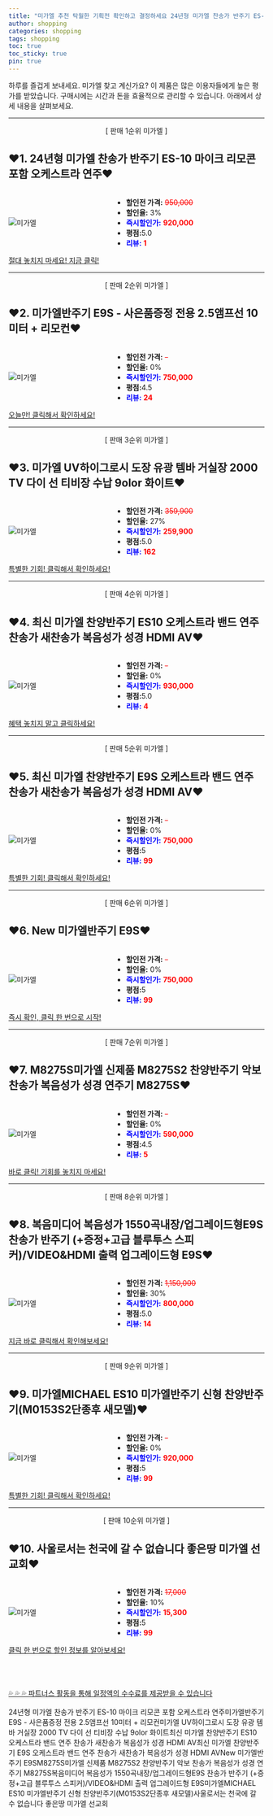 ```yaml
---
title: "미가엘 추천 탁월한 기획전 확인하고 결정하세요 24년형 미가엘 찬송가 반주기 ES-10"
author: shopping
categories: shopping
tags: shopping
toc: true
toc_sticky: true
pin: true
---
```

하루를 즐겁게 보내세요. 미가엘 찾고 계신가요? 이 제품은 많은 이용자들에게 높은 평가를 받았습니다. 구매시에는 시간과 돈을 효율적으로 관리할 수 있습니다. 아래에서 상세 내용을 살펴보세요.

---
<p class="toplist" style="margin: 0 auto; display: block; width: fit-content;">[ 판매 1순위 미가엘 ]</p>

<h2><strong>❤️1. 24년형 미가엘 찬송가 반주기 ES-10 마이크 리모콘 포함 오케스트라 연주❤️</strong></h2>

<div style="display: flex; align-items: center;">
    <div style="flex: 0.4;">
        <img src="https://thumbnail9.coupangcdn.com/thumbnails/remote/230x230ex/image/vendor_inventory/8e3b/bbe1a9ccfb57875e5895a97719c349b0aad2bdfa2d28e915d42b80250f31.jpg" alt="미가엘" style="max-width: 100%;">
    </div>
    <div style="flex: 0.6; margin-left: 10px;">
        <ul>
            <li><strong>할인전 가격:</strong> <del style="color: red;">950,000</del></li>
            <li><strong>할인율:</strong> 3%</li>
            <li><span style='color:blue'><strong>즉시할인가:</strong></span> <span style='color:red'><strong>920,000</strong></span></li>
            <li><strong>평점:</strong>5.0</li>
            <li><span style='color:blue'><strong>리뷰:</strong></span> <span style='color:red'><strong>1</strong></span></li>
        </ul>
    </div>
</div>
<div class="center">
    <a href="https://William4Davisa.github.io?lptag=AF9450613&subid=githubio&pageKey=7825606999&traceid=V0-153&itemId=21269309787&vendorItemId=88329581760" class="myButton">
        절대 놓치지 마세요! 지금 클릭!
    </a>
</div>


---
<p class="toplist" style="margin: 0 auto; display: block; width: fit-content;">[ 판매 2순위 미가엘 ]</p>

<h2><strong>❤️2. 미가엘반주기 E9S - 사은품증정 전용 2.5앰프선 10미터 + 리모컨❤️</strong></h2>

<div style="display: flex; align-items: center;">
    <div style="flex: 0.4;">
        <img src="https://thumbnail8.coupangcdn.com/thumbnails/remote/230x230ex/image/vendor_inventory/c61b/9d7197d57ee10e66450f46675faecf5a40185f3dab79b7537d702a4accf4.jpg" alt="미가엘" style="max-width: 100%;">
    </div>
    <div style="flex: 0.6; margin-left: 10px;">
        <ul>
            <li><strong>할인전 가격:</strong> <del style="color: red;">-</del></li>
            <li><strong>할인율:</strong> 0%</li>
            <li><span style='color:blue'><strong>즉시할인가:</strong></span> <span style='color:red'><strong>750,000</strong></span></li>
            <li><strong>평점:</strong>4.5</li>
            <li><span style='color:blue'><strong>리뷰:</strong></span> <span style='color:red'><strong>24</strong></span></li>
        </ul>
    </div>
</div>
<div class="center">
    <a href="https://William4Davisa.github.io?lptag=AF9450613&subid=githubio&pageKey=2268513333&traceid=V0-153&itemId=3889745118&vendorItemId=71874371834" class="myButton">
        오늘만! 클릭해서 확인하세요!
    </a>
</div>


---
<p class="toplist" style="margin: 0 auto; display: block; width: fit-content;">[ 판매 3순위 미가엘 ]</p>

<h2><strong>❤️3. 미가엘 UV하이그로시 도장 유광 템바 거실장 2000 TV 다이 선 티비장 수납 9olor 화이트❤️</strong></h2>

<div style="display: flex; align-items: center;">
    <div style="flex: 0.4;">
        <img src="https://thumbnail6.coupangcdn.com/thumbnails/remote/230x230ex/image/vendor_inventory/8586/38e3f33fad0eeb56e737d863c07113ade50d6c163ecef4d05c24b85ae007.jpg" alt="미가엘" style="max-width: 100%;">
    </div>
    <div style="flex: 0.6; margin-left: 10px;">
        <ul>
            <li><strong>할인전 가격:</strong> <del style="color: red;">359,900</del></li>
            <li><strong>할인율:</strong> 27%</li>
            <li><span style='color:blue'><strong>즉시할인가:</strong></span> <span style='color:red'><strong>259,900</strong></span></li>
            <li><strong>평점:</strong>5.0</li>
            <li><span style='color:blue'><strong>리뷰:</strong></span> <span style='color:red'><strong>162</strong></span></li>
        </ul>
    </div>
</div>
<div class="center">
    <a href="https://William4Davisa.github.io?lptag=AF9450613&subid=githubio&pageKey=7197445460&traceid=V0-153&itemId=18185197176&vendorItemId=81263621153" class="myButton">
        특별한 기회! 클릭해서 확인하세요!
    </a>
</div>


---
<p class="toplist" style="margin: 0 auto; display: block; width: fit-content;">[ 판매 4순위 미가엘 ]</p>

<h2><strong>❤️4. 최신 미가엘 찬양반주기 ES10 오케스트라 밴드 연주 찬송가 새찬송가 복음성가 성경 HDMI AV❤️</strong></h2>

<div style="display: flex; align-items: center;">
    <div style="flex: 0.4;">
        <img src="https://thumbnail6.coupangcdn.com/thumbnails/remote/230x230ex/image/vendor_inventory/e4ad/c07ca369abc63bc6f85d04aacd15f00b32ad839900da3fd1f3b1c7ffd3d8.jpg" alt="미가엘" style="max-width: 100%;">
    </div>
    <div style="flex: 0.6; margin-left: 10px;">
        <ul>
            <li><strong>할인전 가격:</strong> <del style="color: red;">-</del></li>
            <li><strong>할인율:</strong> 0%</li>
            <li><span style='color:blue'><strong>즉시할인가:</strong></span> <span style='color:red'><strong>930,000</strong></span></li>
            <li><strong>평점:</strong>5.0</li>
            <li><span style='color:blue'><strong>리뷰:</strong></span> <span style='color:red'><strong>4</strong></span></li>
        </ul>
    </div>
</div>
<div class="center">
    <a href="https://William4Davisa.github.io?lptag=AF9450613&subid=githubio&pageKey=6074925424&traceid=V0-153&itemId=11233023644&vendorItemId=78510348082" class="myButton">
        혜택 놓치지 말고 클릭하세요!
    </a>
</div>


---
<p class="toplist" style="margin: 0 auto; display: block; width: fit-content;">[ 판매 5순위 미가엘 ]</p>

<h2><strong>❤️5. 최신 미가엘 찬양반주기 E9S 오케스트라 밴드 연주 찬송가 새찬송가 복음성가 성경 HDMI AV❤️</strong></h2>

<div style="display: flex; align-items: center;">
    <div style="flex: 0.4;">
        <img src="https://thumbnail8.coupangcdn.com/thumbnails/remote/230x230ex/image/vendor_inventory/98af/5d5fb9f1ac43ce76fe53140a455d5c748f9690bdb215555422713df6d4f2.jpg" alt="미가엘" style="max-width: 100%;">
    </div>
    <div style="flex: 0.6; margin-left: 10px;">
        <ul>
            <li><strong>할인전 가격:</strong> <del style="color: red;">-</del></li>
            <li><strong>할인율:</strong> 0%</li>
            <li><span style='color:blue'><strong>즉시할인가:</strong></span> <span style='color:red'><strong>750,000</strong></span></li>
            <li><strong>평점:</strong>5</li>
            <li><span style='color:blue'><strong>리뷰:</strong></span> <span style='color:red'><strong>99</strong></span></li>
        </ul>
    </div>
</div>
<div class="center">
    <a href="https://William4Davisa.github.io?lptag=AF9450613&subid=githubio&pageKey=6183523374&traceid=V0-153&itemId=12157876612&vendorItemId=79480585993" class="myButton">
        특별한 기회! 클릭해서 확인하세요!
    </a>
</div>


---
<p class="toplist" style="margin: 0 auto; display: block; width: fit-content;">[ 판매 6순위 미가엘 ]</p>

<h2><strong>❤️6. New 미가엘반주기 E9S❤️</strong></h2>

<div style="display: flex; align-items: center;">
    <div style="flex: 0.4;">
        <img src="https://thumbnail8.coupangcdn.com/thumbnails/remote/230x230ex/image/vendor_inventory/c089/9080ff899f9dd79db15c74b5798ab61d8c8713ddb802878ff38b359d1f9f.jpg" alt="미가엘" style="max-width: 100%;">
    </div>
    <div style="flex: 0.6; margin-left: 10px;">
        <ul>
            <li><strong>할인전 가격:</strong> <del style="color: red;">-</del></li>
            <li><strong>할인율:</strong> 0%</li>
            <li><span style='color:blue'><strong>즉시할인가:</strong></span> <span style='color:red'><strong>750,000</strong></span></li>
            <li><strong>평점:</strong>5</li>
            <li><span style='color:blue'><strong>리뷰:</strong></span> <span style='color:red'><strong>99</strong></span></li>
        </ul>
    </div>
</div>
<div class="center">
    <a href="https://William4Davisa.github.io?lptag=AF9450613&subid=githubio&pageKey=7209651606&traceid=V0-153&itemId=18241917668&vendorItemId=85388845181" class="myButton">
        즉시 확인, 클릭 한 번으로 시작!
    </a>
</div>


---
<p class="toplist" style="margin: 0 auto; display: block; width: fit-content;">[ 판매 7순위 미가엘 ]</p>

<h2><strong>❤️7. M8275S미가엘 신제품 M8275S2 찬양반주기 악보 찬송가 복음성가 성경 연주기 M8275S❤️</strong></h2>

<div style="display: flex; align-items: center;">
    <div style="flex: 0.4;">
        <img src="https://thumbnail9.coupangcdn.com/thumbnails/remote/230x230ex/image/vendor_inventory/911f/68a896517cef00e5a85bb508b3a7e369d68c05190fc866138d3266b78ea7.jpg" alt="미가엘" style="max-width: 100%;">
    </div>
    <div style="flex: 0.6; margin-left: 10px;">
        <ul>
            <li><strong>할인전 가격:</strong> <del style="color: red;">-</del></li>
            <li><strong>할인율:</strong> 0%</li>
            <li><span style='color:blue'><strong>즉시할인가:</strong></span> <span style='color:red'><strong>590,000</strong></span></li>
            <li><strong>평점:</strong>4.5</li>
            <li><span style='color:blue'><strong>리뷰:</strong></span> <span style='color:red'><strong>5</strong></span></li>
        </ul>
    </div>
</div>
<div class="center">
    <a href="https://William4Davisa.github.io?lptag=AF9450613&subid=githubio&pageKey=6872520422&traceid=V0-153&itemId=16445624528&vendorItemId=75023748156" class="myButton">
        바로 클릭! 기회를 놓치지 마세요!
    </a>
</div>


---
<p class="toplist" style="margin: 0 auto; display: block; width: fit-content;">[ 판매 8순위 미가엘 ]</p>

<h2><strong>❤️8. 복음미디어 복음성가 1550곡내장/업그레이드형E9S 찬송가 반주기 (+증정+고급 블루투스 스피커)/VIDEO&HDMI 출력 업그레이드형 E9S❤️</strong></h2>

<div style="display: flex; align-items: center;">
    <div style="flex: 0.4;">
        <img src="https://thumbnail10.coupangcdn.com/thumbnails/remote/230x230ex/image/vendor_inventory/0baf/947136b2e33290f3954f008b9e36d0d7fb7a5201e4208b65fe996a8eaeb6.jpg" alt="미가엘" style="max-width: 100%;">
    </div>
    <div style="flex: 0.6; margin-left: 10px;">
        <ul>
            <li><strong>할인전 가격:</strong> <del style="color: red;">1,150,000</del></li>
            <li><strong>할인율:</strong> 30%</li>
            <li><span style='color:blue'><strong>즉시할인가:</strong></span> <span style='color:red'><strong>800,000</strong></span></li>
            <li><strong>평점:</strong>5.0</li>
            <li><span style='color:blue'><strong>리뷰:</strong></span> <span style='color:red'><strong>14</strong></span></li>
        </ul>
    </div>
</div>
<div class="center">
    <a href="https://William4Davisa.github.io?lptag=AF9450613&subid=githubio&pageKey=7228095955&traceid=V0-153&itemId=18333887468&vendorItemId=89644848285" class="myButton">
        지금 바로 클릭해서 확인해보세요!
    </a>
</div>


---
<p class="toplist" style="margin: 0 auto; display: block; width: fit-content;">[ 판매 9순위 미가엘 ]</p>

<h2><strong>❤️9. 미가엘MICHAEL ES10 미가엘반주기 신형 찬양반주기(M0153S2단종후 새모델)❤️</strong></h2>

<div style="display: flex; align-items: center;">
    <div style="flex: 0.4;">
        <img src="https://thumbnail8.coupangcdn.com/thumbnails/remote/230x230ex/image/vendor_inventory/eb25/37e6bd10e94eb1a8021bcb27a179e958063261decf44c8c84aad39270194.png" alt="미가엘" style="max-width: 100%;">
    </div>
    <div style="flex: 0.6; margin-left: 10px;">
        <ul>
            <li><strong>할인전 가격:</strong> <del style="color: red;">-</del></li>
            <li><strong>할인율:</strong> 0%</li>
            <li><span style='color:blue'><strong>즉시할인가:</strong></span> <span style='color:red'><strong>920,000</strong></span></li>
            <li><strong>평점:</strong>5</li>
            <li><span style='color:blue'><strong>리뷰:</strong></span> <span style='color:red'><strong>99</strong></span></li>
        </ul>
    </div>
</div>
<div class="center">
    <a href="https://William4Davisa.github.io?lptag=AF9450613&subid=githubio&pageKey=8176449463&traceid=V0-153&itemId=23366166927&vendorItemId=90396486981" class="myButton">
        특별한 기회! 클릭해서 확인하세요!
    </a>
</div>


---
<p class="toplist" style="margin: 0 auto; display: block; width: fit-content;">[ 판매 10순위 미가엘 ]</p>

<h2><strong>❤️10. 사울로서는 천국에 갈 수 없습니다 좋은땅 미가엘 선교회❤️</strong></h2>

<div style="display: flex; align-items: center;">
    <div style="flex: 0.4;">
        <img src="https://thumbnail6.coupangcdn.com/thumbnails/remote/230x230ex/image/retail-product-api/A00077021/245439320/263524286/main/9791138829755_L.jpg" alt="미가엘" style="max-width: 100%;">
    </div>
    <div style="flex: 0.6; margin-left: 10px;">
        <ul>
            <li><strong>할인전 가격:</strong> <del style="color: red;">17,000</del></li>
            <li><strong>할인율:</strong> 10%</li>
            <li><span style='color:blue'><strong>즉시할인가:</strong></span> <span style='color:red'><strong>15,300</strong></span></li>
            <li><strong>평점:</strong>5</li>
            <li><span style='color:blue'><strong>리뷰:</strong></span> <span style='color:red'><strong>99</strong></span></li>
        </ul>
    </div>
</div>
<div class="center">
    <a href="https://William4Davisa.github.io?lptag=AF9450613&subid=githubio&pageKey=8074726058&traceid=V0-153&itemId=22743977071&vendorItemId=89846766420" class="myButton">
        클릭 한 번으로 할인 정보를 알아보세요!
    </a>
</div>

<br><br><br>[💦 💦 💦 파트너스 활동을 통해 일정액의 수수료를 제공받을 수 있습니다](https://link.coupang.com/a/bcpT2c)<br><br>24년형 미가엘 찬송가 반주기 ES-10 마이크 리모콘 포함 오케스트라 연주미가엘반주기 E9S - 사은품증정 전용 2.5앰프선 10미터 + 리모컨미가엘 UV하이그로시 도장 유광 템바 거실장 2000 TV 다이 선 티비장 수납 9olor 화이트최신 미가엘 찬양반주기 ES10 오케스트라 밴드 연주 찬송가 새찬송가 복음성가 성경 HDMI AV최신 미가엘 찬양반주기 E9S 오케스트라 밴드 연주 찬송가 새찬송가 복음성가 성경 HDMI AVNew 미가엘반주기 E9SM8275S미가엘 신제품 M8275S2 찬양반주기 악보 찬송가 복음성가 성경 연주기 M8275S복음미디어 복음성가 1550곡내장/업그레이드형E9S 찬송가 반주기 (+증정+고급 블루투스 스피커)/VIDEO&HDMI 출력 업그레이드형 E9S미가엘MICHAEL ES10 미가엘반주기 신형 찬양반주기(M0153S2단종후 새모델)사울로서는 천국에 갈 수 없습니다 좋은땅 미가엘 선교회